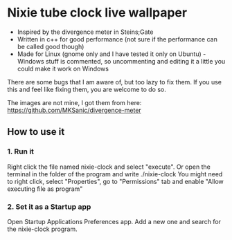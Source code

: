 # Nixie tube clock live wallpaper
- Inspired by the divergence meter in Steins;Gate
- Written in c++ for good performance (not sure if the performance can be called good though)
- Made for Linux (gnome only and I have tested it only on Ubuntu) - Windows stuff is commented, so uncommenting and editing it a little you could make it work on Windows

There are some bugs that I am aware of, but too lazy to fix them. If you use this and feel like fixing them, you are welcome to do so.

The images are not mine, I got them from here: https://github.com/MKSanic/divergence-meter


## How to use it

### 1. Run it

Right click the file named nixie-clock and select "execute".
Or open the terminal in the folder of the program and write ./nixie-clock
You might need to right click, select "Properties", go to "Permissions" tab and enable "Allow executing file as program"

### 2. Set it as a Startup app

Open Startup Applications Preferences app.
Add a new one and search for the nixie-clock program.
